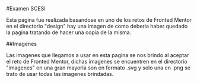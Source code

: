#Examen SCESI

Esta pagina fue realizada basandose en uno de los retos de Fronted Mentor
en el directorio "design" hay una imagen de como deberia haber quedado la 
pagina tratando de hacer una copia de la misma.

##Imagenes

Las imagenes que llegamos a usar en esta pagina se nos brindo al aceptar
el reto de Fronted Mentor, dichas imagenes se encuentren en el directorio
"imagenes" en una gran mayoria son en formato .svg y solo una en .png se
trato de usar todas las imagenes brindadas.
